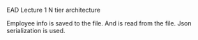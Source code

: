 EAD Lecture 1
N tier architecture 

Employee info is saved to the file. And is read from the file. Json serialization is used.
